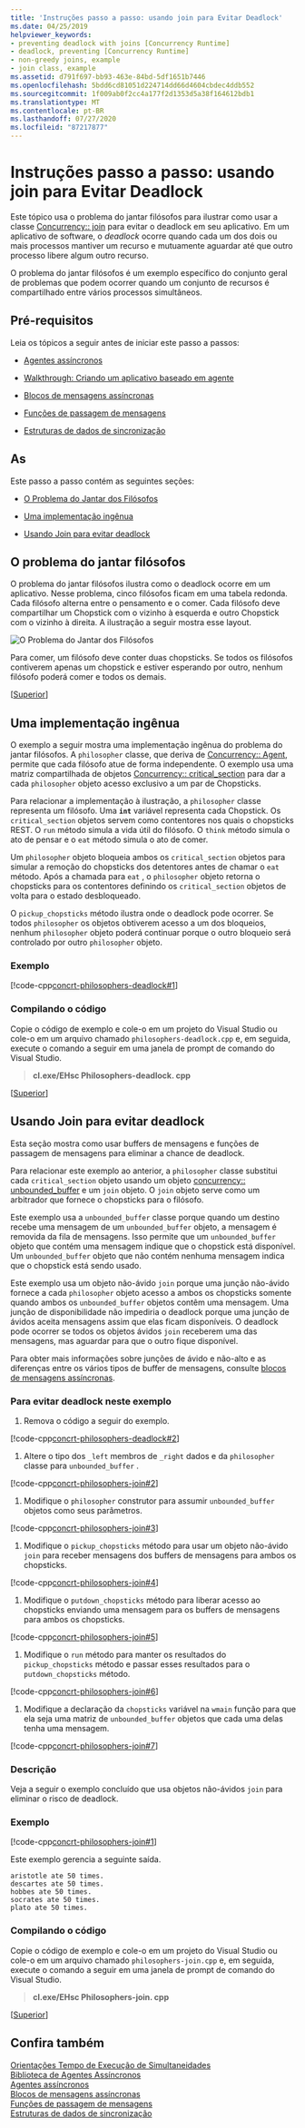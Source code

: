 ```yaml
---
title: 'Instruções passo a passo: usando join para Evitar Deadlock'
ms.date: 04/25/2019
helpviewer_keywords:
- preventing deadlock with joins [Concurrency Runtime]
- deadlock, preventing [Concurrency Runtime]
- non-greedy joins, example
- join class, example
ms.assetid: d791f697-bb93-463e-84bd-5df1651b7446
ms.openlocfilehash: 5bdd6cd81051d224714dd66d4604cbdec4ddb552
ms.sourcegitcommit: 1f009ab0f2cc4a177f2d1353d5a38f164612bdb1
ms.translationtype: MT
ms.contentlocale: pt-BR
ms.lasthandoff: 07/27/2020
ms.locfileid: "87217877"
---
```

# <a name="walkthrough-using-join-to-prevent-deadlock"></a>Instruções passo a passo: usando join para Evitar Deadlock

Este tópico usa o problema do jantar filósofos para ilustrar como usar a classe [Concurrency:: join](../../parallel/concrt/reference/join-class.md) para evitar o deadlock em seu aplicativo. Em um aplicativo de software, o *deadlock* ocorre quando cada um dos dois ou mais processos mantiver um recurso e mutuamente aguardar até que outro processo libere algum outro recurso.

O problema do jantar filósofos é um exemplo específico do conjunto geral de problemas que podem ocorrer quando um conjunto de recursos é compartilhado entre vários processos simultâneos.

## <a name="prerequisites"></a>Pré-requisitos

Leia os tópicos a seguir antes de iniciar este passo a passos:

- [Agentes assíncronos](../../parallel/concrt/asynchronous-agents.md)

- [Walkthrough: Criando um aplicativo baseado em agente](../../parallel/concrt/walkthrough-creating-an-agent-based-application.md)

- [Blocos de mensagens assíncronas](../../parallel/concrt/asynchronous-message-blocks.md)

- [Funções de passagem de mensagens](../../parallel/concrt/message-passing-functions.md)

- [Estruturas de dados de sincronização](../../parallel/concrt/synchronization-data-structures.md)

## <a name="sections"></a><a name="top"></a>As

Este passo a passo contém as seguintes seções:

- [O Problema do Jantar dos Filósofos](#problem)

- [Uma implementação ingênua](#deadlock)

- [Usando Join para evitar deadlock](#solution)

## <a name="the-dining-philosophers-problem"></a><a name="problem"></a>O problema do jantar filósofos

O problema do jantar filósofos ilustra como o deadlock ocorre em um aplicativo. Nesse problema, cinco filósofos ficam em uma tabela redonda. Cada filósofo alterna entre o pensamento e o comer. Cada filósofo deve compartilhar um Chopstick com o vizinho à esquerda e outro Chopstick com o vizinho à direita. A ilustração a seguir mostra esse layout.

![O Problema do Jantar dos Filósofos](../../parallel/concrt/media/dining_philosophersproblem.png "O Problema do Jantar dos Filósofos")

Para comer, um filósofo deve conter duas chopsticks. Se todos os filósofos contiverem apenas um chopstick e estiver esperando por outro, nenhum filósofo poderá comer e todos os demais.

[[Superior](#top)]

## <a name="a-nave-implementation"></a><a name="deadlock"></a>Uma implementação ingênua

O exemplo a seguir mostra uma implementação ingênua do problema do jantar filósofos. A `philosopher` classe, que deriva de [Concurrency:: Agent](../../parallel/concrt/reference/agent-class.md), permite que cada filósofo atue de forma independente. O exemplo usa uma matriz compartilhada de objetos [Concurrency:: critical_section](../../parallel/concrt/reference/critical-section-class.md) para dar a cada `philosopher` objeto acesso exclusivo a um par de Chopsticks.

Para relacionar a implementação à ilustração, a `philosopher` classe representa um filósofo. Uma **`int`** variável representa cada Chopstick. Os `critical_section` objetos servem como contentores nos quais o chopsticks REST. O `run` método simula a vida útil do filósofo. O `think` método simula o ato de pensar e o `eat` método simula o ato de comer.

Um `philosopher` objeto bloqueia ambos os `critical_section` objetos para simular a remoção do chopsticks dos detentores antes de chamar o `eat` método. Após a chamada para `eat` , o `philosopher` objeto retorna o chopsticks para os contentores definindo os `critical_section` objetos de volta para o estado desbloqueado.

O `pickup_chopsticks` método ilustra onde o deadlock pode ocorrer. Se todos `philosopher` os objetos obtiverem acesso a um dos bloqueios, nenhum `philosopher` objeto poderá continuar porque o outro bloqueio será controlado por outro `philosopher` objeto.

### <a name="example"></a>Exemplo

[!code-cpp[concrt-philosophers-deadlock#1](../../parallel/concrt/codesnippet/cpp/walkthrough-using-join-to-prevent-deadlock_1.cpp)]

### <a name="compiling-the-code"></a>Compilando o código

Copie o código de exemplo e cole-o em um projeto do Visual Studio ou cole-o em um arquivo chamado `philosophers-deadlock.cpp` e, em seguida, execute o comando a seguir em uma janela de prompt de comando do Visual Studio.

> **cl.exe/EHsc Philosophers-deadlock. cpp**

[[Superior](#top)]

## <a name="using-join-to-prevent-deadlock"></a><a name="solution"></a>Usando Join para evitar deadlock

Esta seção mostra como usar buffers de mensagens e funções de passagem de mensagens para eliminar a chance de deadlock.

Para relacionar este exemplo ao anterior, a `philosopher` classe substitui cada `critical_section` objeto usando um objeto [concurrency:: unbounded_buffer](reference/unbounded-buffer-class.md) e um `join` objeto. O `join` objeto serve como um arbitrador que fornece o chopsticks para o filósofo.

Este exemplo usa a `unbounded_buffer` classe porque quando um destino recebe uma mensagem de um `unbounded_buffer` objeto, a mensagem é removida da fila de mensagens. Isso permite que um `unbounded_buffer` objeto que contém uma mensagem indique que o chopstick está disponível. Um `unbounded_buffer` objeto que não contém nenhuma mensagem indica que o chopstick está sendo usado.

Este exemplo usa um objeto não-ávido `join` porque uma junção não-ávido fornece a cada `philosopher` objeto acesso a ambos os chopsticks somente quando ambos os `unbounded_buffer` objetos contêm uma mensagem. Uma junção de disponibilidade não impediria o deadlock porque uma junção de ávidos aceita mensagens assim que elas ficam disponíveis. O deadlock pode ocorrer se todos os objetos ávidos `join` receberem uma das mensagens, mas aguardar para que o outro fique disponível.

Para obter mais informações sobre junções de ávido e não-alto e as diferenças entre os vários tipos de buffer de mensagens, consulte [blocos de mensagens assíncronas](../../parallel/concrt/asynchronous-message-blocks.md).

### <a name="to-prevent-deadlock-in-this-example"></a>Para evitar deadlock neste exemplo

1. Remova o código a seguir do exemplo.

[!code-cpp[concrt-philosophers-deadlock#2](../../parallel/concrt/codesnippet/cpp/walkthrough-using-join-to-prevent-deadlock_2.cpp)]

1. Altere o tipo dos `_left` membros de `_right` dados e da `philosopher` classe para `unbounded_buffer` .

[!code-cpp[concrt-philosophers-join#2](../../parallel/concrt/codesnippet/cpp/walkthrough-using-join-to-prevent-deadlock_3.cpp)]

1. Modifique o `philosopher` construtor para assumir `unbounded_buffer` objetos como seus parâmetros.

[!code-cpp[concrt-philosophers-join#3](../../parallel/concrt/codesnippet/cpp/walkthrough-using-join-to-prevent-deadlock_4.cpp)]

1. Modifique o `pickup_chopsticks` método para usar um objeto não-ávido `join` para receber mensagens dos buffers de mensagens para ambos os chopsticks.

[!code-cpp[concrt-philosophers-join#4](../../parallel/concrt/codesnippet/cpp/walkthrough-using-join-to-prevent-deadlock_5.cpp)]

1. Modifique o `putdown_chopsticks` método para liberar acesso ao chopsticks enviando uma mensagem para os buffers de mensagens para ambos os chopsticks.

[!code-cpp[concrt-philosophers-join#5](../../parallel/concrt/codesnippet/cpp/walkthrough-using-join-to-prevent-deadlock_6.cpp)]

1. Modifique o `run` método para manter os resultados do `pickup_chopsticks` método e passar esses resultados para o `putdown_chopsticks` método.

[!code-cpp[concrt-philosophers-join#6](../../parallel/concrt/codesnippet/cpp/walkthrough-using-join-to-prevent-deadlock_7.cpp)]

1. Modifique a declaração da `chopsticks` variável na `wmain` função para que ela seja uma matriz de `unbounded_buffer` objetos que cada uma delas tenha uma mensagem.

[!code-cpp[concrt-philosophers-join#7](../../parallel/concrt/codesnippet/cpp/walkthrough-using-join-to-prevent-deadlock_8.cpp)]

### <a name="description"></a>Descrição

Veja a seguir o exemplo concluído que usa objetos não-ávidos `join` para eliminar o risco de deadlock.

### <a name="example"></a>Exemplo

[!code-cpp[concrt-philosophers-join#1](../../parallel/concrt/codesnippet/cpp/walkthrough-using-join-to-prevent-deadlock_9.cpp)]

Este exemplo gerencia a seguinte saída.

```Output
aristotle ate 50 times.
descartes ate 50 times.
hobbes ate 50 times.
socrates ate 50 times.
plato ate 50 times.
```

### <a name="compiling-the-code"></a>Compilando o código

Copie o código de exemplo e cole-o em um projeto do Visual Studio ou cole-o em um arquivo chamado `philosophers-join.cpp` e, em seguida, execute o comando a seguir em uma janela de prompt de comando do Visual Studio.

> **cl.exe/EHsc Philosophers-join. cpp**

[[Superior](#top)]

## <a name="see-also"></a>Confira também

[Orientações Tempo de Execução de Simultaneidades](../../parallel/concrt/concurrency-runtime-walkthroughs.md)<br/>
[Biblioteca de Agentes Assíncronos](../../parallel/concrt/asynchronous-agents-library.md)<br/>
[Agentes assíncronos](../../parallel/concrt/asynchronous-agents.md)<br/>
[Blocos de mensagens assíncronas](../../parallel/concrt/asynchronous-message-blocks.md)<br/>
[Funções de passagem de mensagens](../../parallel/concrt/message-passing-functions.md)<br/>
[Estruturas de dados de sincronização](../../parallel/concrt/synchronization-data-structures.md)

